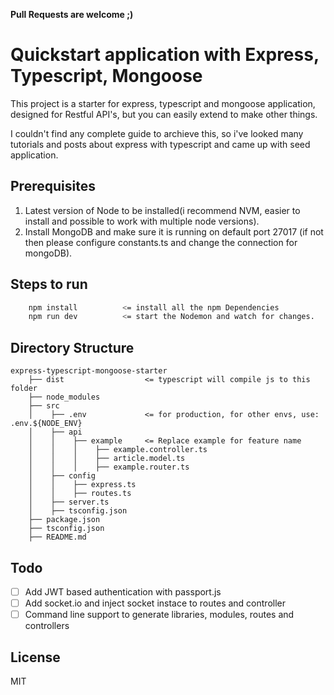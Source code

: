 **Pull Requests are welcome ;)**

# Quickstart application with Express, Typescript, Mongoose
This project is a starter for express, typescript and mongoose application, designed for Restful API's, but you can easily extend to make other things.

I couldn't find any complete guide to archieve this, so i've looked many tutorials and posts about express with typescript and came up with seed application.

## Prerequisites

1. Latest version of Node to be installed(i recommend NVM, easier to install and possible to work with multiple node versions).
2. Install MongoDB and make sure it is running on default port 27017 (if not then please configure constants.ts and change the connection for mongoDB).

## Steps to run
```sh
    npm install          <= install all the npm Dependencies
    npm run dev          <= start the Nodemon and watch for changes.
```

## Directory Structure
```
express-typescript-mongoose-starter
    ├── dist                  <= typescript will compile js to this folder
    ├── node_modules
    ├── src
    │    ├── .env             <= for production, for other envs, use: .env.${NODE_ENV}
    │    ├── api
    │    │    ├── example     <= Replace example for feature name
    │    │    │    ├── example.controller.ts
    │    │    │    ├── article.model.ts
    │    │    │    ├── example.router.ts
    │    ├── config
    │    │    ├── express.ts
    │    │    ├── routes.ts
    │    ├── server.ts
    │    ├── tsconfig.json
    ├── package.json
    ├── tsconfig.json
    ├── README.md
```
## Todo
- [ ] Add JWT based authentication with passport.js
- [ ] Add socket.io and inject socket instace to routes and controller
- [ ] Command line support to generate libraries, modules, routes and controllers

## License

MIT
